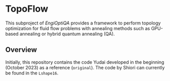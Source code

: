 # TopoFlow
This subproject of _EngiOptiQA_ provides a framework to perform topology optimization for fluid flow problems with annealing methods such as GPU-based annealing or hybrid quantum annealing (QA).

## Overview
Initially, this repository contains the code Yudai developed in the beginning (October 2023) as a reference (`original`). The code by Shiori can currently be found in the `Lshape16`.
